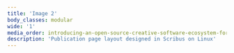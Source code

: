 ```yaml
---
title: 'Image 2'
body_classes: modular
wide: '1'
media_order: introducing-an-open-source-creative-software-ecosystem-for-professional-graphic-design-on-linux-part-2-3.jpg
description: 'Publication page layout designed in Scribus on Linux'
---
```


